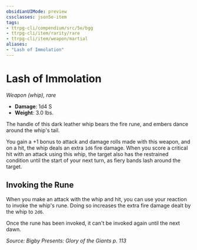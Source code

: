 ```yaml
---
obsidianUIMode: preview
cssclasses: json5e-item
tags:
- ttrpg-cli/compendium/src/5e/bgg
- ttrpg-cli/item/rarity/rare
- ttrpg-cli/item/weapon/martial
aliases: 
- "Lash of Immolation"
---
```

# Lash of Immolation
*Weapon (whip), rare*  

- **Damage**: 1d4 S
- **Weight**: 3.0 lbs.

The handle of this dark leather whip bears the fire rune, and embers dance around the whip's tail.

You gain a +1 bonus to attack and damage rolls made with this weapon, and on a hit, the whip deals an extra `1d6` fire damage. When you score a critical hit with an attack using this whip, the target also has the restrained condition until the start of your next turn, as fiery bands lash around the target.

## Invoking the Rune

When you make an attack with the whip and hit, you can use your reaction to invoke the whip's rune. Doing so increases the extra fire damage dealt by the whip to `2d6`.

Once the rune has been invoked, it can't be invoked again until the next dawn.

*Source: Bigby Presents: Glory of the Giants p. 113*